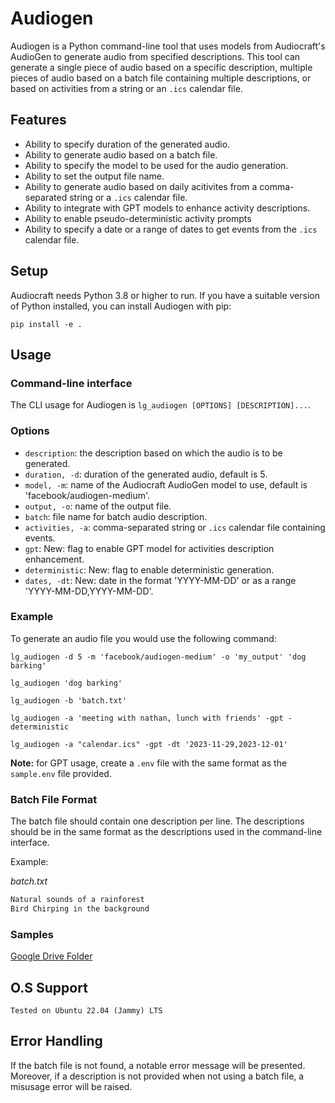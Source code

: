 # Audiogen

Audiogen is a Python command-line tool that uses models from Audiocraft's AudioGen to generate audio from specified descriptions. This tool can generate a single piece of audio based on a specific description, multiple pieces of audio based on a batch file containing multiple descriptions, or based on activities from a string or an `.ics` calendar file.

## Features

* Ability to specify duration of the generated audio.
* Ability to generate audio based on a batch file.
* Ability to specify the model to be used for the audio generation.
* Ability to set the output file name.
* Ability to generate audio based on daily acitivites from a comma-separated string or a `.ics` calendar file.
* Ability to integrate with GPT models to enhance activity descriptions.
* Ability to enable pseudo-deterministic activity prompts
* Ability to specify a date or a range of dates to get events from the `.ics` calendar file. 

## Setup

Audiocraft needs Python 3.8 or higher to run. If you have a suitable version of Python installed, you can install Audiogen with pip:

```shell
pip install -e .
```

## Usage

### Command-line interface

The CLI usage for Audiogen is `lg_audiogen [OPTIONS] [DESCRIPTION]...`.

### Options

* `description`: the description based on which the audio is to be generated.
* `duration, -d`: duration of the generated audio, default is 5.
* `model, -m`: name of the Audiocraft AudioGen model to use, default is 'facebook/audiogen-medium'.
* `output, -o`: name of the output file.
* `batch`: file name for batch audio description.
* `activities, -a`: comma-separated string or `.ics` calendar file containing events.
* `gpt`: New: flag to enable GPT model for activities description enhancement.
* `deterministic`: New: flag to enable deterministic generation.
* `dates, -dt`: New: date in the format 'YYYY-MM-DD' or as a range 'YYYY-MM-DD,YYYY-MM-DD'.

### Example

To generate an audio file you would use the following command:

```shell
lg_audiogen -d 5 -m 'facebook/audiogen-medium' -o 'my_output' 'dog barking'

lg_audiogen 'dog barking'

lg_audiogen -b 'batch.txt'

lg_audiogen -a 'meeting with nathan, lunch with friends' -gpt -deterministic

lg_audiogen -a "calendar.ics" -gpt -dt '2023-11-29,2023-12-01'
```

**Note:** for GPT usage, create a `.env` file with the same format as the `sample.env` file provided.

### Batch File Format

The batch file should contain one description per line. The descriptions should be in the same format as the descriptions used in the command-line interface.

Example:

*batch.txt*
```txt
Natural sounds of a rainforest
Bird Chirping in the background 
```

### Samples

[Google Drive Folder](https://drive.google.com/drive/folders/1kdWB1CBog4NGVJ7jWddKLtBAuPm3gwDq?usp=drive_link)

## O.S Support

```Tested on Ubuntu 22.04 (Jammy) LTS```

## Error Handling

If the batch file is not found, a notable error message will be presented. Moreover, if a description is not provided when not using a batch file, a misusage error will be raised.
